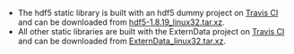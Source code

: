 * The hdf5 static library is built with an hdf5 dummy project on [Travis CI](https://travis-ci.org/tbeu/hdf5) and can be downloaded from [hdf5-1.8.19_linux32.tar.xz](https://bitbucket.org/tbeu/downloads/downloads/hdf5-1.8.19_linux32.tar.xz).
* All other static libraries are built with the ExternData project on [Travis CI](https://travis-ci.org/tbeu/ExternData) and can be downloaded from [ExternData_linux32.tar.xz](https://bitbucket.org/tbeu/downloads/downloads/ExternData_linux32.tar.xz).